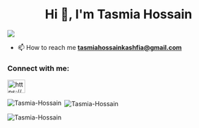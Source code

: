 <h1 align="center">Hi 👋, I'm Tasmia Hossain</h1>

![](https://komarev.com/ghpvc/?username=Tasmia-Hossain&color=blue)

- 📫 How to reach me **tasmiahossainkashfia@gmail.com**

<h3 align="left">Connect with me:</h3>
<p align="left">
<a href="https://www.linkedin.com/in/tasmia-hossain-kashfia-755399200/" target="blank"><img align="center" src="https://raw.githubusercontent.com/rahuldkjain/github-profile-readme-generator/master/src/images/icons/Social/linked-in-alt.svg" alt="https://www.linkedin.com/in/tasmia-hossain-kashfia-755399200/" height="30" width="40" /></a>
</p>

<p><img align="left" src="https://github-readme-stats.vercel.app/api/top-langs?username=Tasmia-Hossain&show_icons=true&locale=en&layout=compact" alt="Tasmia-Hossain" /></p>

<p>&nbsp;<img align="center" src="https://github-readme-stats.vercel.app/api?username=Tasmia-Hossain&show_icons=true&locale=en" alt="Tasmia-Hossain" /></p>

<p><img align="center" src="https://github-readme-streak-stats.herokuapp.com/?user=Tasmia-Hossain&" alt="Tasmia-Hossain" /></p>
